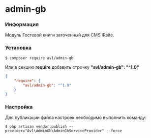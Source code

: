 # admin-gb

### Информация

Модуль Гостевой книги заточенный для CMS IRsite.

### Установка

```
$ composer require avl/admin-gb
```
Или в секцию **require** добавить строчку **"avl/admin-gb": "^1.0"**

```json
{
    "require": {
        "avl/admin-gb": "^1.0"
    }
}
```
### Настройка

Для публикации файла настроек необходимо выполнить команду:

```
$ php artisan vendor:publish --provider="Avl\AdminGb\AdminGbServiceProvider" --force
```
